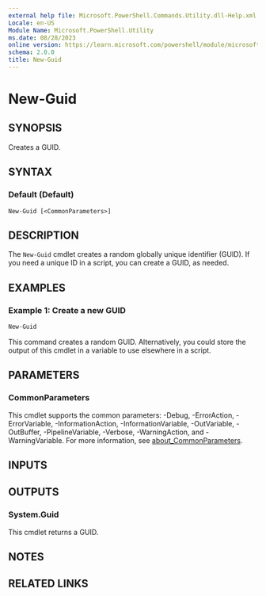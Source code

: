 ```yaml
---
external help file: Microsoft.PowerShell.Commands.Utility.dll-Help.xml
Locale: en-US
Module Name: Microsoft.PowerShell.Utility
ms.date: 08/28/2023
online version: https://learn.microsoft.com/powershell/module/microsoft.powershell.utility/new-guid?view=powershell-7.4&WT.mc_id=ps-gethelp
schema: 2.0.0
title: New-Guid
---
```

# New-Guid

## SYNOPSIS
Creates a GUID.

## SYNTAX

### Default (Default)
```
New-Guid [<CommonParameters>]
```

## DESCRIPTION

The `New-Guid` cmdlet creates a random globally unique identifier (GUID). If you need a unique ID in
a script, you can create a GUID, as needed.

## EXAMPLES

### Example 1: Create a new GUID

```powershell
New-Guid
```

This command creates a random GUID. Alternatively, you could store the output of this cmdlet in a
variable to use elsewhere in a script.

## PARAMETERS

### CommonParameters

This cmdlet supports the common parameters: -Debug, -ErrorAction, -ErrorVariable,
-InformationAction, -InformationVariable, -OutVariable, -OutBuffer, -PipelineVariable, -Verbose,
-WarningAction, and -WarningVariable. For more information, see
[about_CommonParameters](../Microsoft.PowerShell.Core/About/about_CommonParameters.md).

## INPUTS

## OUTPUTS

### System.Guid

This cmdlet returns a GUID.

## NOTES

## RELATED LINKS
